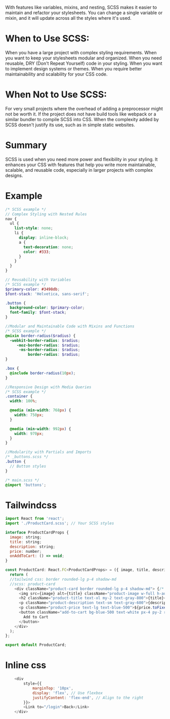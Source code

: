With features like variables, mixins, and nesting, SCSS makes it easier to maintain and refactor your stylesheets. You can change a single variable or mixin, and it will update across all the styles where it's used.

# When to Use SCSS:
When you have a large project with complex styling requirements.
When you want to keep your stylesheets modular and organized.
When you need reusable, DRY (Don't Repeat Yourself) code in your styling.
When you want to implement design systems or themes.
When you require better maintainability and scalability for your CSS code.

# When Not to Use SCSS:
For very small projects where the overhead of adding a preprocessor might not be worth it.
If the project does not have build tools like webpack or a similar bundler to compile SCSS into CSS.
When the complexity added by SCSS doesn't justify its use, such as in simple static websites.

# Summary
SCSS is used when you need more power and flexibility in your styling. It enhances your CSS with features that help you write more maintainable, scalable, and reusable code, especially in larger projects with complex designs.

# Example
```scss
/* SCSS example */
// Complex Styling with Nested Rules
nav {
  ul {
    list-style: none;
    li {
      display: inline-block;
      a {
        text-decoration: none;
        color: #333;
      }
    }
  }
}

// Reusability with Variables
/* SCSS example */
$primary-color: #3498db;
$font-stack: 'Helvetica, sans-serif';

.button {
  background-color: $primary-color;
  font-family: $font-stack;
}

//Modular and Maintainable Code with Mixins and Functions
/* SCSS example */
@mixin border-radius($radius) {
  -webkit-border-radius: $radius;
     -moz-border-radius: $radius;
      -ms-border-radius: $radius;
          border-radius: $radius;
}

.box {
  @include border-radius(10px);
}

//Responsive Design with Media Queries
/* SCSS example */
.container {
  width: 100%;

  @media (min-width: 768px) {
    width: 750px;
  }

  @media (min-width: 992px) {
    width: 970px;
  }
}

//Modularity with Partials and Imports
/* _buttons.scss */
.button {
  // Button styles
}

/* main.scss */
@import 'buttons';

```

# Tailwindcss

```js
import React from 'react';
import './ProductCard.scss'; // Your SCSS styles

interface ProductCardProps {
  image: string;
  title: string;
  description: string;
  price: number;
  onAddToCart: () => void;
}

const ProductCard: React.FC<ProductCardProps> = ({ image, title, description, price, onAddToCart }) => {
  return (
  //tailwind css: border rounded-lg p-4 shadow-md
  //scss: product-card
    <div className="product-card border rounded-lg p-4 shadow-md"> {/* Tailwind classes */}
      <img src={image} alt={title} className="product-image w-full h-auto rounded-md" />
      <h2 className="product-title text-xl my-2 text-gray-800">{title}</h2>
      <p className="product-description text-sm text-gray-600">{description}</p>
      <p className="product-price text-lg text-blue-500">${price.toFixed(2)}</p>
      <button className="add-to-cart bg-blue-500 text-white px-4 py-2 rounded hover:bg-blue-600" onClick={onAddToCart}>
        Add to Cart
      </button>
    </div>
  );
};

export default ProductCard;

```

# Inline css

```js
    <div
        style={{
            marginTop: '10px',
            display: 'flex', // Use flexbox
            justifyContent: 'flex-end', // Align to the right
        }}>
        <Link to="/login">Back</Link>
    </div>
```